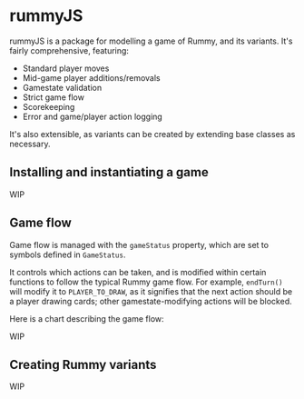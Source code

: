 # rummyJS

rummyJS is a package for modelling a game of Rummy, and its variants. It's fairly comprehensive, featuring:
- Standard player moves
- Mid-game player additions/removals
- Gamestate validation
- Strict game flow
- Scorekeeping
- Error and game/player action logging
    
It's also extensible, as variants can be created by extending base classes as necessary.

## Installing and instantiating a game

WIP

## Game flow

Game flow is managed with the `gameStatus` property, which are set to symbols defined in `GameStatus`. 

It controls which actions can be taken, and is modified within certain functions to follow the typical Rummy game flow. For example, `endTurn()` will modify it to `PLAYER_TO_DRAW`, as it signifies that the next action should be a player drawing cards; other gamestate-modifying actions will be blocked.

Here is a chart describing the game flow:

WIP

## Creating Rummy variants

WIP
